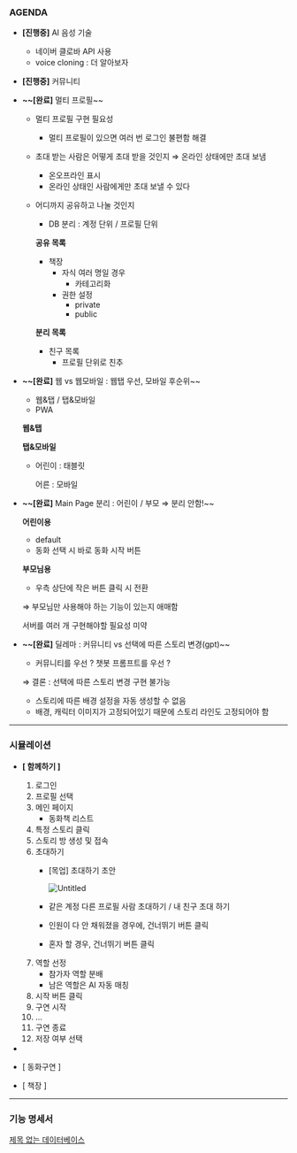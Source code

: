 ### AGENDA

- **[진행중]** AI 음성 기술
    - 네이버 클로바 API 사용
    - voice cloning : 더 알아보자
- **[진행중]** 커뮤니티


- **~~[완료]** 멀티 프로필~~
    - 멀티 프로필 구현 필요성
        - 멀티 프로필이 있으면 여러 번 로그인 불편함 해결
    - 초대 받는 사람은 어떻게 초대 받을 것인지 ⇒ 온라인 상태에만 초대 보냄
        - 온오프라인 표시
        - 온라인 상태인 사람에게만 초대 보낼 수 있다
    - 어디까지 공유하고 나눌 것인지
        - DB 분리 : 계정 단위 / 프로필 단위

      **공유 목록**

        - 책장
            - 자식 여러 명일 경우
                - 카테고리화
            - 권한 설정
                - private
                - public

      **분리 목록**

        - 친구 목록
            - 프로필 단위로 친추
- **~~[완료]** 웹 vs 웹모바일 : 웹탭 우선, 모바일 후순위~~
    - 웹&탭 / 탭&모바일
    - PWA

  **웹&탭**

  **탭&모바일**

    - 어린이 : 태블릿

      어른 : 모바일

- **~~[완료]** Main Page 분리 : 어린이 / 부모 ⇒ 분리 안함!~~


    **어린이용**
    
    - default
    - 동화 선택 시 바로 동화 시작 버튼
    
    **부모님용**
    
    - 우측 상단에 작은 버튼 클릭 시 전환
    
    ⇒ 부모님만 사용해야 하는 기능이 있는지 애매함
    
    서버를 여러 개 구현해야할 필요성 미약

- **~~[완료]** 딜레마 : 커뮤니티 vs 선택에 따른 스토리 변경(gpt)~~
    - 커뮤니티를 우선 ? 챗봇 프롬프트를 우선 ?

  ⇒ 결론 : 선택에 따른 스토리 변경 구현 불가능

    - 스토리에 따른 배경 설정을 자동 생성할 수 없음
    - 배경, 캐릭터 이미지가 고정되어있기 때문에 스토리 라인도 고정되어야 함

---

### 시뮬레이션

- **[ 함께하기 ]**
    1. 로그인
    2. 프로필 선택
    3. 메인 페이지
        - 동화책 리스트
    4. 특정 스토리 클릭
    5. 스토리 방 생성 및 접속
    6. 초대하기
        - [목업] 초대하기 초안

          ![Untitled](https://prod-files-secure.s3.us-west-2.amazonaws.com/a5e6d7f3-4707-4be7-855f-37cd4b94ba69/8490e3cb-d525-42b4-93d5-86fc422b09ba/Untitled.png)

        - 같은 계정 다른 프로필 사람 초대하기 / 내 친구 초대 하기
        - 인원이 다 안 채워졌을 경우에, 건너뛰기 버튼 클릭
        - 혼자 할 경우, 건너뛰기 버튼 클릭
    7. 역할 선정
        - 참가자 역할 분배
        - 남은 역할은 AI 자동 매칭
    8. 시작 버튼 클릭
    9. 구연 시작
    10. …
    11. 구연 종료
    12. 저장 여부 선택

-
- [ 동화구연 ]
- [ 책장 ]

---

### 기능 명세서

[제목 없는 데이터베이스](https://www.notion.so/fdd7a9f1030b446a90b2ef84513549e9?pvs=21)